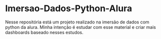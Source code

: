 # Imersao-Dados-Python-Alura
Nesse repositória está um projeto realizado na imersão de dados com python da alura. Minha intenção é estudar com esse material e criar mais dashboards baseado nesses estudos.
